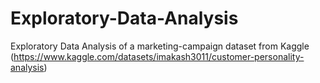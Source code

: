 # Exploratory-Data-Analysis
Exploratory Data Analysis of a marketing-campaign dataset from Kaggle (https://www.kaggle.com/datasets/imakash3011/customer-personality-analysis)
